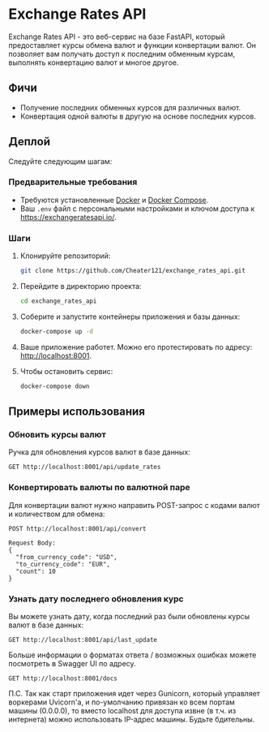 # Exchange Rates API

Exchange Rates API - это веб-сервис на базе FastAPI, который предоставляет курсы обмена валют и функции конвертации валют. Он позволяет вам получать доступ к последним обменным курсам, выполнять конвертацию валют и многое другое.

## Фичи

- Получение последних обменных курсов для различных валют.
- Конвертация одной валюты в другую на основе последних курсов.

## Деплой

Следуйте следующим шагам:

### Предварительные требования

- Требуются установленные [Docker](https://www.docker.com/) и [Docker Compose](https://docs.docker.com/compose/).
- Ваш `.env` файл с персональными настройками и ключом доступа к https://exchangeratesapi.io/.

### Шаги

1. Клонируйте репозиторий:

   ```bash
   git clone https://github.com/Cheater121/exchange_rates_api.git
   ```

2. Перейдите в директорию проекта:

   ```bash
   cd exchange_rates_api
   ```

3. Соберите и запустите контейнеры приложения и базы данных:

   ```bash
   docker-compose up -d
   ```

4. Ваше приложение работет. Можно его протестировать по адресу: [http://localhost:8001](http://localhost:8001).

5. Чтобы остановить сервис:

   ```bash
   docker-compose down
   ```

## Примеры использования

### Обновить курсы валют

Ручка для обновления курсов валют в базе данных:

```
GET http://localhost:8001/api/update_rates
```

### Конвертировать валюты по валютной паре 

Для конвертации валют нужно направить POST-запрос с кодами валют и количеством для обмена:

```
POST http://localhost:8001/api/convert

Request Body:
{
  "from_currency_code": "USD",
  "to_currency_code": "EUR",
  "count": 10
}
```

### Узнать дату последнего обновления курс 

Вы можете узнать дату, когда последний раз были обновлены курсы валют в базе данных:

```
GET http://localhost:8001/api/last_update
```

Больше информации о форматах ответа / возможных ошибках можете посмотреть в Swagger UI по адресу.

```
GET http://localhost:8001/docs
```

П.С. Так как старт приложения идет через Gunicorn, который управляет воркерами Uvicorn'а, и по-умолчанию привязан ко всем портам машины (0.0.0.0), то вместо localhost для доступа извне (в т.ч. из интернета) можно использовать IP-адрес машины. Будьте бдительны.
